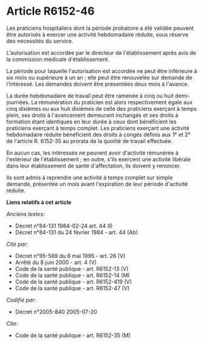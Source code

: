 # Article R6152-46

Les praticiens hospitaliers dont la période probatoire a été validée peuvent être autorisés à exercer une activité
hebdomadaire réduite, sous réserve des nécessités du service.

L'autorisation est accordée par le directeur de l'établissement après avis de la commission médicale d'établissement.

La période pour laquelle l'autorisation est accordée ne peut être inférieure à six mois ou supérieure à un an ; elle peut
être renouvelée sur demande de l'intéressé. Les demandes doivent être présentées deux mois à l'avance.

La durée hebdomadaire de travail peut être ramenée à cinq ou huit demi-journées. La rémunération du praticien est alors
respectivement égale aux cinq dixièmes ou aux huit dixièmes de celle des praticiens exerçant à temps plein, ses droits à
l'avancement demeurant inchangés et ses droits à formation étant identiques en leur durée à ceux dont bénéficient les
praticiens exerçant à temps complet. Les praticiens exerçant une activité hebdomadaire réduite bénéficient des droits à
congés définis aux 1° et 2° de l'article R. 6152-35 au prorata de la quotité de travail effectuée.

En aucun cas, les intéressés ne peuvent avoir d'activité rémunérée à l'extérieur de l'établissement ; en outre, s'ils
exercent une activité libérale dans leur établissement de santé d'affectation, ils doivent y renoncer.

Ils sont admis à reprendre une activité à temps complet sur simple demande, présentée un mois avant l'expiration de leur
période d'activité réduite.

**Liens relatifs à cet article**

_Anciens textes_:

  - Décret n°84-131 1984-02-24 art. 44 (I)
  - Décret n°84-131 du 24 février 1984 - art. 44 (Ab)

_Cité par_:

  - Décret n°95-569 du 6 mai 1995 - art. 26 (V)
  - Arrêté du 8 juin 2000 - art. 4 (V)
  - Code de la santé publique - art. R6152-13 (V)
  - Code de la santé publique - art. R6152-14 (M)
  - Code de la santé publique - art. R6152-419 (V)
  - Code de la santé publique - art. R6152-47 (V)

_Codifié par_:

  - Décret n°2005-840 2005-07-20

_Cite_:

  - Code de la santé publique - art. R6152-35 (M)
